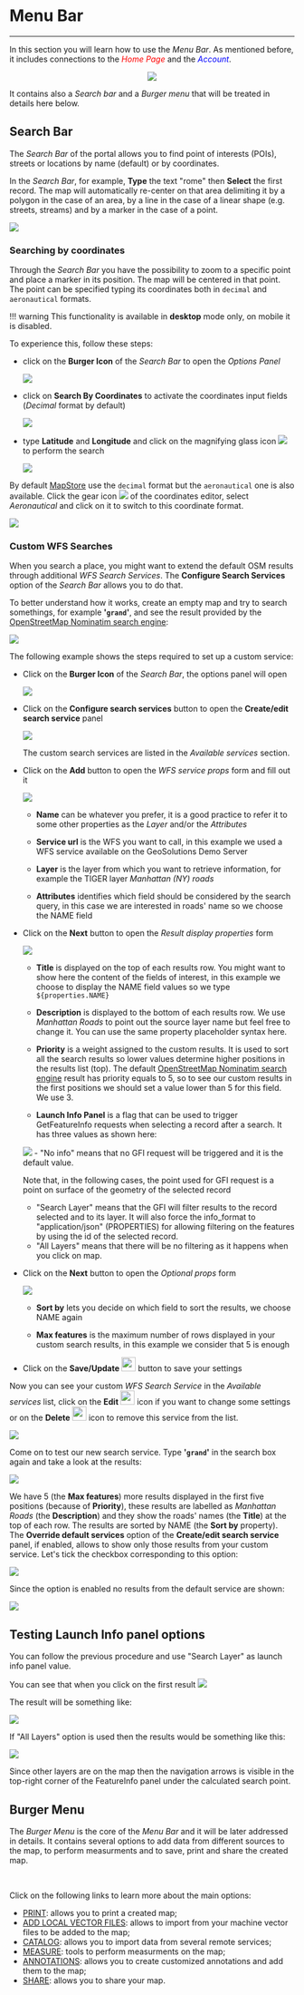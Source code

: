 # Menu Bar
**********

In this section you will learn how to use the *Menu Bar*. As mentioned before, it includes connections to the <span style="color:red">*Home Page*</span> and the <span style="color:blue">*Account*</span>.

   <p align = "center" > <img src="../img/menu-bar/menu-bar.jpg" style="max-width:500px;" /></p>

It contains also a *Search bar* and a *Burger menu* that will be treated in details here below.

Search Bar
----------

The *Search Bar* of the portal allows you to find point of interests (POIs), streets or locations by name (default) or by coordinates.

In the *Search Bar*, for example, **Type** the text "rome" then **Select** the first record. The map will automatically re-center on that area delimiting it by a polygon in the case of an area, by a line in the case of a linear shape (e.g. streets, streams) and by a marker in the case of a point.

<img src="../img/menu-bar/rome.jpg" style="max-width:650px;" />

### Searching by coordinates

Through the *Search Bar* you have the possibility to zoom to a specific point and place a marker in its position. The map will be centered in that point.
The point can be specified typing its coordinates both in `decimal` and `aeronautical` formats.

!!! warning
    This functionality is available in **desktop** mode only, on mobile it is disabled.

To experience this, follow these steps:

* click on the **Burger Icon** of the *Search Bar* to open the *Options Panel*

    <img src="../img/menu-bar/search_by_coordinates_option.png" style="max-width:400px;"/>

* click on **Search By Coordinates** to activate the coordinates input fields (*Decimal* format by default)

    <img src="../img/menu-bar/decimal_coordinates_editor.png" style="max-width:500px;"/>

* type **Latitude** and **Longitude** and click on the magnifying glass icon <img src="../img/button/magnifying_glass_icon.png" style="max-width:30px;"/> to perform the search

    <img src="../img/menu-bar/search_by_decimal_coordinates.gif" />

By default [MapStore](https://mapstore.geo-solutions.it/mapstore/#/) use the `decimal` format but the `aeronautical` one is also available. Click the gear icon <img src="../img/button/gear_icon.png" style="max-width:30px;"> of the coordinates editor, select *Aeronautical* and click on it to switch to this coordinate format.

<img src="../img/menu-bar/search_by_aeronautical_coordinates.gif" />

### Custom WFS Searches

When you search a place, you might want to extend the default OSM results through additional *WFS Search Services*.
The **Configure Search Services** option of the *Search Bar* allows you to do that.

To better understand how it works, create an empty map and try to search somethings, for example **'`grand`'**, and see the result provided by the [OpenStreetMap Nominatim search engine](https://nominatim.openstreetmap.org/):

<img src="../img/menu-bar/default-osm-search.jpg" />

The following example shows the steps required to set up a custom service:

* Click on the **Burger Icon** of the *Search Bar*, the options panel will open

    <img src="../img/menu-bar/search_tool.png" style="max-width:400px;" />

* Click on the **Configure search services** button to open the **Create/edit search service** panel

    <img src="../img/menu-bar/create-edit-service-panel.jpg" style="max-height:500px;" />

    The custom search services are listed in the *Available services* section.

* Click on the **Add** button to open the *WFS service props* form and fill out it

    <img src="../img/menu-bar/wfs-service-props-form.jpg" style="max-height:500px;" />

    - **Name** can be whatever you prefer, it is a good practice to refer it to some other properties as the *Layer* and/or the *Attributes*

    - **Service url** is the WFS you want to call, in this example we used a WFS service available on the GeoSolutions Demo Server

    - **Layer** is the layer from which you want to retrieve information, for example the TIGER layer *Manhattan (NY) roads*

    - **Attributes** identifies which field should be considered by the search query, in this case we are interested in roads' name so we choose the NAME field

* Click on the **Next** button to open the *Result display properties* form

    <img src="../img/menu-bar/result-display-properties-form.jpg" style="max-height:500px;" />

    - **Title** is displayed on the top of each results row. You might want to show here the content of the fields of interest, in this example we choose to display the NAME field values so we type `${properties.NAME}`

    - **Description** is displayed to the bottom of each results row. We use *Manhattan Roads* to point out the source layer name but feel free to change it. You can use the same property placeholder syntax here.

    - **Priority** is a weight assigned to the custom results. It is used to sort all the search results so lower values determine higher positions in the results list (top). The default [OpenStreetMap Nominatim search engine](https://nominatim.openstreetmap.org/) result has priority equals to 5, so to see our custom results in the first positions we should set a value lower than 5 for this field. We use 3.

    - **Launch Info Panel** is a flag that can be used to trigger GetFeatureInfo requests when selecting a record after a search.
    It has three values as shown here:
    <img src="../img/menu-bar/launch-info-panel.jpg" style="max-height:500px;" />
     - "No info" means that no GFI request will be triggered and it is the default value.

     Note that, in the following cases, the point used for GFI request is a point on surface of the geometry of the selected record

     - "Search Layer" means that the GFI will filter results to the record selected and to its layer. It will also force the info_format to "application/json" (PROPERTIES) for allowing filtering on the features by using the id of the selected record.
     - "All Layers" means that there will be no filtering as it happens when you click on map.


* Click on the **Next** button to open the *Optional props* form

    <img src="../img/menu-bar/optional-props-form.jpg" style="max-height:500px;" />

    - **Sort by** lets you decide on which field to sort the results, we choose NAME again

    - **Max features** is the maximum number of rows displayed in your custom search results, in this example we consider that 5 is enough

* Click on the **Save/Update** <img src="../img/button/save-update-button.jpg" style="height:25px" /> button to save your settings

Now you can see your custom *WFS Search Service* in the *Available services* list, click on the **Edit** <img src="../img/button/edit-service-icon.jpg" style="height:25px" /> icon if you want to change some settings or on the **Delete** <img src="../img/button/delete-service-icon.jpg" style="height:25px" /> icon to remove this service from the list.

<img src="../img/menu-bar/wfs-services-list.jpg" style="max-height:500px;" />

Come on to test our new search service. Type **'`grand`'** in the search box again and take a look at the results:

<img src="../img/menu-bar/custom-search-results.jpg" style="max-height:500px;" />

We have 5 (the **Max features**) more results displayed in the first five positions (because of **Priority**), these results are labelled as *Manhattan Roads* (the **Description**) and they show the roads' names (the **Title**) at the top of each row. The results are sorted by NAME (the **Sort by** property).
<br>
The **Override default services** option of the **Create/edit search service** panel, if enabled, allows to show only those results from your custom service. Let's tick the checkbox corresponding to this option:

<img src="../img/menu-bar/override-default-service.jpg" style="max-height:500px;" />

Since the option is enabled no results from the default service are shown:

<img src="../img/menu-bar/override-default-service-results.jpg" style="max-height:500px;" />


Testing Launch Info panel options
-----------
You can follow the previous procedure and use "Search Layer" as launch info panel value.

You can see that when you click on the first result
<img src="../img/menu-bar/custom-search-results-click-records.jpg" style="max-height:500px;" />

The result will be something like:

<img src="../img/menu-bar/custom-search-results-search-layer.jpg" style="max-height:500px;" />

If "All Layers" option is used then the results would be something like this:

<img src="../img/menu-bar/custom-search-results-all-layers.jpg" style="max-height:500px;" />

Since other layers are on the map then the navigation arrows is visible in the top-right corner of the FeatureInfo panel under the calculated search point.

Burger Menu
-----------
The *Burger Menu* is the core of the *Menu Bar* and it will be later addressed in details. It contains several options to add data from different sources to the map, to perform measurments and to save, print and share the created map.

<br>

Click on the following links to learn more about the main options:

* [PRINT](print.md): allows you to print a created map;
* [ADD LOCAL VECTOR FILES](local-files.md): allows to import from your machine vector files to be added to  the map;
* [CATALOG](catalog.md): allows you to import data from several remote services;
* [MEASURE](measure.md): tools to perform measurments on the map;
* [ANNOTATIONS](annotations.md): allows you to create customized annotations and add them to the map;
* [SHARE](share.md): allows you to share your map.
